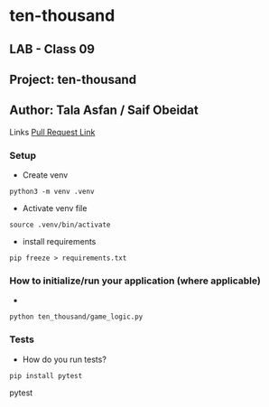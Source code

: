 # ten-thousand
## LAB - Class 09
## Project: ten-thousand
## Author: Tala Asfan / Saif Obeidat
Links 
[Pull Request Link](https://github.com/saifobe/ten-thousand/pull/7)

### Setup

- Create venv 
```
python3 -m venv .venv
``` 
- Activate venv file 
```
source .venv/bin/activate
```
- install requirements
```
pip freeze > requirements.txt
```


### How to initialize/run your application (where applicable)

-
 ```
python ten_thousand/game_logic.py
```


### Tests

- How do you run tests? 

```
pip install pytest
```
pytest
